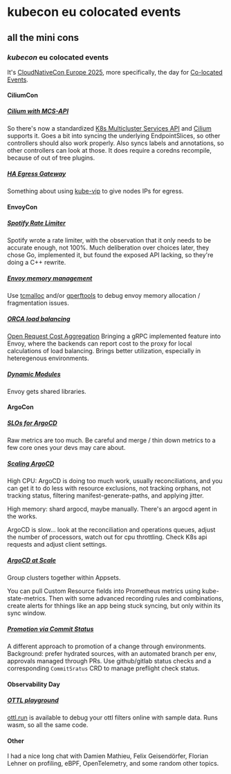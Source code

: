 # kubecon eu colocated events

## all the mini cons

### _kubecon_ eu colocated events

It's [CloudNativeCon Europe 2025](https://events.linuxfoundation.org/kubecon-cloudnativecon-europe/),
more specifically, the day for
[Co-located Events](https://events.linuxfoundation.org/kubecon-cloudnativecon-europe/co-located-events/cncf-hosted-co-located-schedule/).

#### CiliumCon

##### [Cilium with MCS-API](https://colocatedeventseu2025.sched.com/event/1u5fH/simplifying-multi-cluster-networking-with-cilium-and-mcs-api-a-technical-deep-dive-arthur-outhenin-chalandre-ledger-marco-iorio-isovalent-at-cisco)

So there's now a standardized [K8s Multicluster Services API](https://multicluster.sigs.k8s.io/concepts/multicluster-services-api/)
and [Cilium](https://github.com/cilium/cilium) supports it.
Goes a bit into syncing the underlying EndpointSlices,
so other controllers should also work properly.
Also syncs labels and annotations, so other controllers can look at those.
It does require a coredns recompile, because of out of tree plugins.

##### [HA Egress Gateway](https://colocatedeventseu2025.sched.com/event/1u5fQ/cl-lightning-talk-high-availability-for-cilium-egress-gateway-angelo-conforti-corner-banca-sa)

Something about using [kube-vip](https://kube-vip.io/)
to give nodes IPs for egress.

#### EnvoyCon

##### [Spotify Rate Limiter](https://colocatedeventseu2025.sched.com/event/1u5hY/adventures-in-rate-limiting-spotifys-journey-writing-a-scalable-envoy-rate-limiter-in-golang-oliver-soell-peter-marsh-spotify)

Spotify wrote a rate limiter, 
with the observation that it only needs to be accurate enough, 
not 100%. 
Much deliberation over choices later,
they chose Go, implemented it,
but found the exposed API lacking,
so they're doing a C++ rewrite.

##### [Envoy memory management](https://colocatedeventseu2025.sched.com/event/1u5hn/cl-lightning-talk-understanding-memory-allocation-management-in-envoy-current-and-future-kateryna-nezdolii-docker)

Use [tcmalloc](https://github.com/google/tcmalloc)
and/or [gperftools](https://github.com/gperftools/gperftools)
to debug envoy memory allocation / fragmentation issues.

##### [ORCA load balancing](https://colocatedeventseu2025.sched.com/event/1u5hk/cl-lightning-talk-introducing-orca-load-balancing-with-endpoint-provided-load-data-misha-efimov-google)

[Open Request Cost Aggregation](https://github.com/envoyproxy/envoy/issues/6614)
Bringing a gRPC implemented feature into Envoy,
where the backends can report cost to the proxy for local calculations
of load balancing.
Brings better utilization, especially in heteregenous environments.

##### [Dynamic Modules](https://colocatedeventseu2025.sched.com/event/1u5hh/cl-lightning-talk-dynamic-modules-a-new-era-of-high-performance-envoy-extensions-takeshi-yoneda-tetrate)

Envoy gets shared libraries.

#### ArgoCon

##### [SLOs for ArgoCD](https://colocatedeventseu2025.sched.com/event/1u5d6/defining-slos-and-slis-for-argocd-a-metrics-driven-approach-to-observability-serhiy-martynenko-the-new-york-times)

Raw metrics are too much.
Be careful and merge / thin down metrics to a few core ones your devs may care about.

##### [Scaling ArgoCD](https://colocatedeventseu2025.sched.com/event/1u5dg/scaling-argo-cd-from-symptoms-to-solution-alexandre-gaudreault-intuit)

High CPU: ArgoCD is doing too much work,
usually reconciliations,
and you can get it to do less with resource exclusions, 
not tracking orphans, not tracking status, filtering manifest-generate-paths,
and applying jitter.

High memory: shard argocd,
maybe manually.
There's an argocd agent in the works.

ArgoCD is slow...
look at the reconciliation and operations queues,
adjust the number of processors,
watch out for cpu throttling.
Check K8s api requests and adjust client settings.

##### [ArgoCD at Scale](https://colocatedeventseu2025.sched.com/event/1u5dy/argo-at-scale-navigating-complex-multi-dimensional-deployments-across-hundreds-of-clusters-carlos-santana-aws-mike-tougeron-adobe)

Group clusters together within Appsets.

You can pull Custom Resource fields into Prometheus metrics using kube-state-metrics.
Then with some advanced recording rules and combinations,
create alerts for thhings like an app being stuck syncing,
but only within its sync window.

##### [Promotion via Commit Status](https://colocatedeventseu2025.sched.com/event/1u5e7/no-more-pipelines-reconciling-environment-promotion-via-commit-statuses-with-argo-cd-michael-crenshaw-zach-aller-intuit)

A different approach to promotion of a change through environments.
Background: prefer hydrated sources, with an automated branch per env,
approvals managed through PRs.
Use github/gitlab status checks and a corresponding `CommitSratus` CRD to manage preflight check status.

#### Observability Day

##### [OTTL playground](https://colocatedeventseu2025.sched.com/event/1u5kt/cl-lightning-talk-empowering-opentelemetry-users-with-the-ottl-playground-simplified-data-transformation-and-testing-edmo-vamerlatti-costa-elastic)

[ottl.run](https://ottl.run) is available to debug your ottl filters online with sample data.
Runs wasm, so all the same code.

#### Other

I had a nice long chat with Damien Mathieu, Felix Geisendörfer, Florian Lehner
on profiling, eBPF, OpenTelemetry, and some random other topics.
